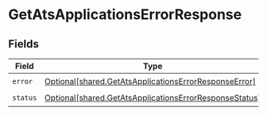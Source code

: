 # GetAtsApplicationsErrorResponse


## Fields

| Field                                                                                                                      | Type                                                                                                                       | Required                                                                                                                   | Description                                                                                                                |
| -------------------------------------------------------------------------------------------------------------------------- | -------------------------------------------------------------------------------------------------------------------------- | -------------------------------------------------------------------------------------------------------------------------- | -------------------------------------------------------------------------------------------------------------------------- |
| `error`                                                                                                                    | [Optional[shared.GetAtsApplicationsErrorResponseError]](undefined/models/shared/getatsapplicationserrorresponseerror.md)   | :heavy_check_mark:                                                                                                         | N/A                                                                                                                        |
| `status`                                                                                                                   | [Optional[shared.GetAtsApplicationsErrorResponseStatus]](undefined/models/shared/getatsapplicationserrorresponsestatus.md) | :heavy_check_mark:                                                                                                         | N/A                                                                                                                        |